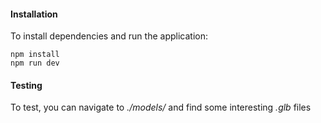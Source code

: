 

#### Installation

To install dependencies and run the application:

```
npm install
npm run dev
```

#### Testing

To test, you can navigate to *./models/* and find some interesting *.glb* files

